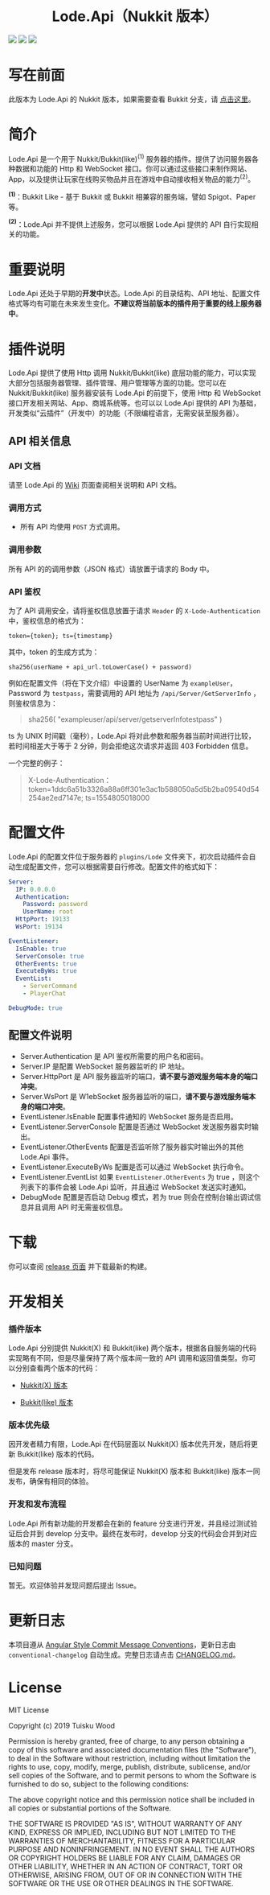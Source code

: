<h1 align="center">
    Lode.Api（Nukkit 版本）
</h1>

[![](https://img.shields.io/badge/NUKKIT-1.0-blue?style=flat-square)](https://ci.nukkitx.com/job/NukkitX/job/Nukkit/job/master/)
![](https://img.shields.io/badge/JDK-≥1.8-blue?style=flat-square)
[![](https://img.shields.io/badge/LICENSE-MIT-green?style=flat-square)](./LICENSE)

# 写在前面
此版本为 Lode.Api 的 Nukkit 版本，如果需要查看 Bukkit 分支，请 [点击这里](https://github.com/Tuisku-L/Lode.Api.Bukkit)。

# 简介
Lode.Api 是一个用于 Nukkit/Bukkit(like)<sup>(1)</sup> 服务器的插件。提供了访问服务器各种数据和功能的 Http 和 WebSocket 接口。你可以通过这些接口来制作网站、App，以及提供让玩家在线购买物品并且在游戏中自动接收相关物品的能力<sup>(2)</sup>。

**<sup>(1)</sup>**：Bukkit Like - 基于 Bukkit 或 Bukkit 相兼容的服务端，譬如 Spigot、Paper 等。

**<sup>(2)</sup>**：Lode.Api 并不提供上述服务，您可以根据 Lode.Api 提供的 API 自行实现相关的功能。

# 重要说明
Lode.Api 还处于早期的**开发中**状态。Lode.Api 的目录结构、API 地址、配置文件格式等均有可能在未来发生变化。**不建议将当前版本的插件用于重要的线上服务器中**。

# 插件说明
Lode.Api 提供了使用 Http 调用 Nukkit/Bukkit(like) 底层功能的能力，可以实现大部分包括服务器管理、插件管理、用户管理等方面的功能。您可以在 Nukkit/Bukkit(like) 服务器安装有 Lode.Api 的前提下，使用 Http 和 WebSocket 接口开发相关网站、App、商城系统等。也可以以 Lode.Api 提供的 API 为基础，开发类似“云插件”（开发中）的功能（不限编程语言，无需安装至服务器）。

## API 相关信息

### API 文档
请至 Lode.Api 的 [Wiki](https://github.com/Tuisku-L/Lode.Api/wiki) 页面查阅相关说明和 API 文档。

### 调用方式

- 所有 API 均使用 `POST` 方式调用。

### 调用参数

所有 API 的的调用参数（JSON 格式）请放置于请求的 Body 中。

### API 鉴权

为了 API 调用安全，请将鉴权信息放置于请求 `Header` 的 `X-Lode-Authentication` 中，鉴权信息的格式为：

`token={token}; ts={timestamp}`

其中，token 的生成方式为：

```
sha256(userName + api_url.toLowerCase() + password)
```

例如在配置文件（将在下文介绍）中设置的 UserName 为 `exampleUser`，Password 为 `testpass`，需要调用的 API 地址为 `/api/Server/GetServerInfo` ，则鉴权信息为：

> sha256( "exampleuser/api/server/getserverInfotestpass" )

ts 为 UNIX 时间戳（毫秒），Lode.Api 将对此参数和服务器当前时间进行比较，若时间相差大于等于 2 分钟，则会拒绝这次请求并返回 403 Forbidden 信息。

一个完整的例子：

> X-Lode-Authentication： token=1ddc6a51b3326a88a6ff301e3ac1b588050a5d5b2ba09540d54254ae2ed7147e; ts=1554805018000

# 配置文件
Lode.Api 的配置文件位于服务器的 `plugins/Lode` 文件夹下，初次启动插件会自动生成配置文件，您可以根据需要自行修改。配置文件的格式如下：

```YAML
Server:
  IP: 0.0.0.0
  Authentication:
    Password: password
    UserName: root
  HttpPort: 19133
  WsPort: 19134

EventListener:
  IsEnable: true
  ServerConsole: true
  OtherEvents: true
  ExecuteByWs: true
  EventList:
    - ServerCommand
    - PlayerChat

DebugMode: true
```

## 配置文件说明

- Server.Authentication 是 API 鉴权所需要的用户名和密码。
- Server.IP 是配置 WebSocket 服务器监听的 IP 地址。
- Server.HttpPort 是 API 服务器监听的端口，**请不要与游戏服务端本身的端口冲突**。
- Server.WsPort 是 W1ebSocket 服务器监听的端口，**请不要与游戏服务端本身的端口冲突**。
- EventListener.IsEnable 配置事件通知的 WebSocket 服务是否启用。
- EventListener.ServerConsole 配置是否通过 WebSocket 发送服务器实时输出。
- EventListener.OtherEvents 配置是否监听除了服务器实时输出外的其他 Lode.Api 事件。
- EventListener.ExecuteByWs 配置是否可以通过 WebSocket 执行命令。
- EventListener.EventList 如果 `EventListener.OtherEvents` 为 true ，则这个列表下的事件会被 Lode.Api 监听，并且通过 WebSocket 发送实时通知。
- DebugMode 配置是否启动 Debug 模式，若为 true 则会在控制台输出调试信息并且调用 API 时无需鉴权信息。

# 下载

你可以查阅 [release 页面](https://github.com/Tuisku-L/Lode.Api/releases) 并下载最新的构建。

# 开发相关

### 插件版本
Lode.Api 分别提供 Nukkit(X) 和 Bukkit(like) 两个版本，根据各自服务端的代码实现略有不同，但是尽量保持了两个版本间一致的 API 调用和返回值类型。你可以分别查看两个版本的代码：

- [Nukkit(X) 版本](https://github.com/Tuisku-L/Lode.Api)

- [Bukkit(like) 版本](https://github.com/Tuisku-L/Lode.Api.Bukkit)

### 版本优先级
因开发者精力有限，Lode.Api 在代码层面以 Nukkit(X) 版本优先开发，随后将更新 Bukkit(like) 版本的代码。

但是发布 release 版本时，将尽可能保证 Nukkit(X) 版本和 Bukkit(like) 版本一同发布，确保有相同的体验。

### 开发和发布流程
Lode.Api 所有新功能的开发都会在新的 feature 分支进行开发，并且经过测试验证后合并到 develop 分支中。最终在发布时，develop 分支的代码会合并到对应版本的 master 分支。

### 已知问题
暂无。欢迎体验并发现问题后提出 Issue。

# 更新日志
本项目遵从 [Angular Style Commit Message Conventions](https://gist.github.com/stephenparish/9941e89d80e2bc58a153)，更新日志由 `conventional-changelog` 自动生成。完整日志请点击 [CHANGELOG.md](./CHANGELOG.md)。

# License
MIT License

Copyright (c) 2019 Tuisku Wood

Permission is hereby granted, free of charge, to any person obtaining a copy of this software and associated documentation files (the "Software"), to deal in the Software without restriction, including without limitation the rights to use, copy, modify, merge, publish, distribute, sublicense, and/or sell copies of the Software, and to permit persons to whom the Software is furnished to do so, subject to the following conditions:

The above copyright notice and this permission notice shall be included in all copies or substantial portions of the Software.

THE SOFTWARE IS PROVIDED "AS IS", WITHOUT WARRANTY OF ANY KIND, EXPRESS OR IMPLIED, INCLUDING BUT NOT LIMITED TO THE WARRANTIES OF MERCHANTABILITY, FITNESS FOR A PARTICULAR PURPOSE AND NONINFRINGEMENT. IN NO EVENT SHALL THE AUTHORS OR COPYRIGHT HOLDERS BE LIABLE FOR ANY CLAIM, DAMAGES OR OTHER LIABILITY, WHETHER IN AN ACTION OF CONTRACT, TORT OR OTHERWISE, ARISING FROM, OUT OF OR IN CONNECTION WITH THE SOFTWARE OR THE USE OR OTHER DEALINGS IN THE SOFTWARE.
